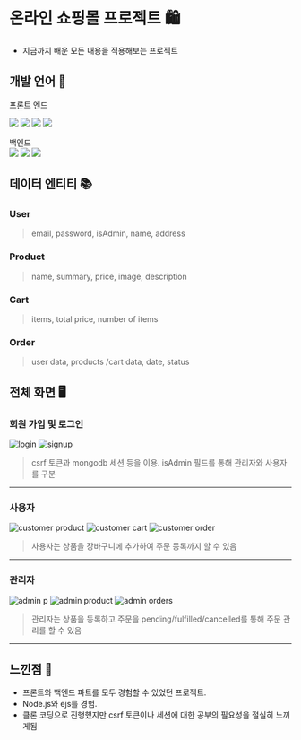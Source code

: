 # 온라인 쇼핑몰 프로젝트 🛍️

- 지금까지 배운 모든 내용을 적용해보는 프로젝트

## 개발 언어 🔎

프론트 엔드

<img src="https://img.shields.io/badge/HTML5-E34F26?style=for-the-badge&logo=HTML5&logoColor=white"> <img src="https://img.shields.io/badge/CSS3-1572B6?style=for-the-badge&logo=CSS3&logoColor=white">
<img src="https://img.shields.io/badge/JavaScript-F7DF1E?style=for-the-badge&logo=JavaScript&logoColor=white"> <img src="https://img.shields.io/badge/EJS-B4CA65?style=for-the-badge&logo=EJS&logoColor=white">


백엔드  
 <img src="https://img.shields.io/badge/Node.js-339933?style=for-the-badge&logo=Node.js&logoColor=white"> <img src="https://img.shields.io/badge/Express-000000?style=for-the-badge&logo=Express&logoColor=white">
<img src="https://img.shields.io/badge/MongoDB-47A248?style=for-the-badge&logo=MongoDB&logoColor=white">

## 데이터 엔티티 📚

### User

> email, password, isAdmin, name, address

### Product

> name, summary, price, image, description

### Cart

> items, total price, number of items

### Order

> user data, products /cart data, date, status

## 전체 화면 🖥️
### 회원 가입 및 로그인
![login](https://github.com/hjYoon66/Web_Bootcamp/assets/101798354/013dba8a-dc92-4def-9e1f-92dfe23bad2f)
![signup](https://github.com/hjYoon66/Web_Bootcamp/assets/101798354/6df26e10-3670-4d16-8944-0cb09d22f57c)  
> csrf 토큰과 mongodb 세션 등을 이용.
> isAdmin 필드를 통해 관리자와 사용자를 구분
<hr>

### 사용자
![customer product](https://github.com/hjYoon66/Web_Bootcamp/assets/101798354/66b2cfca-80d6-425f-b957-9f2fb4adfd16)
![customer cart](https://github.com/hjYoon66/Web_Bootcamp/assets/101798354/75eb4a2b-e042-4364-9a30-4d4f0a82a3f6)
![customer order](https://github.com/hjYoon66/Web_Bootcamp/assets/101798354/ff168ef4-bb32-4381-a96e-7f7ecbf2d60a)
> 사용자는 상품을 장바구니에 추가하여 주문 등록까지 할 수 있음
 <hr>

 ### 관리자
![admin p](https://github.com/hjYoon66/Web_Bootcamp/assets/101798354/bb5a45ce-29ca-4e6e-bd04-8a1a00c35745)
![admin product](https://github.com/hjYoon66/Web_Bootcamp/assets/101798354/255afec8-c090-4568-b486-23f328e93fc5)
![admin orders](https://github.com/hjYoon66/Web_Bootcamp/assets/101798354/3b7135e1-0da9-4d77-b32a-4ed56fbf8f23)
> 관리자는 상품을 등록하고 주문을 pending/fulfilled/cancelled를 통해 주문 관리를 할 수 있음
 <hr>

 ## 느낀점 🎤
 * 프론트와 백엔드 파트를 모두 경험할 수 있었던 프로젝트.
 * Node.js와 ejs를 경험.
 * 클론 코딩으로 진행했지만 csrf 토큰이나 세션에 대한 공부의 필요성을 절실히 느끼게됨
